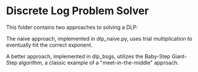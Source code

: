 # Discrete Log Problem Solver

This folder contains two approaches to solving a DLP:

The naive approach, implemented in dlp_naive.py, uses trial multiplication to eventually hit the correct exponent.

A better approach, implemented in dlp_bsgs, utilizes the Baby-Step Giant-Step algorithm, a classic example of a "meet-in-the-middle" approach.